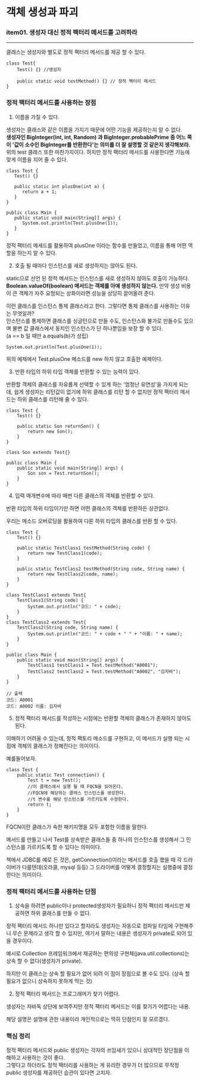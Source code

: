# 객체 생성과 파괴


### item01. 생성자 대신 정적 팩터리 메서드를 고려하라

***

클래스는 생성자와 별도로 정적 팩터리 메서드를 제공 할 수 있다.

```
class Test{
    Test() {} //생성자
    
    public static void testMethod() {} // 정적 팩터리 메서드
}
```

### 정적 팩터리 메서드를 사용하는 장점

1. 이름을 가질 수 있다.  

생성자는 클래스와 같은 이름을 가지기 때문에 어떤 기능을 제공하는지 알 수 없다.  
   **생성자인 BigInteger(int, int, Random) 과 BigInteger.probablePrime 중 어느 쪽이 '값이 소수인 BigInteger를 반환한다'는 의미를 더 잘 설명할 것 같은지 생각해보라.**   
   위의 test 클래스 또한 마찬가지이다. 하지만 정적 팩터리 메서드를 사용한다면 기능에 맞게 이름을 지어 줄 수 있다.
      
```
class Test {
   Test() {}

   public static int plusOne(int a) {
      return a + 1;
   }
}
      
public class Main {
   public static void main(String[] args) {
      System.out.println(Test.plusOne(1));
   }
}
```
정적 팩터리 메세드를 활용하여 plusOne 이라는 함수를 만들었고, 이름을 통해 어떤 역할을 하는지 알 수 있다.


2. 호출 될 때마다 인스턴스를 새로 생성하지는 않아도 된다.

static으로 선언 된 정적 메서드는 인스턴스를 새로 생성하지 않아도 호출이 가능하다.  
**Boolean.valueOf(boolean) 메서드는 객체를 아예 생성하지 않는다.**  만약 생성 비용이 큰 객체가 자주 요청되는 상화이라면 성능을 상당히 끌어올려 준다.     

이런 클래스를 인스턴스 통제 클래스라고 한다. 그렇다면 통제 클래스를 사용하는 이유는 무엇일까?  
인스턴스를 통제하면 클래스를 싱글턴으로 만들 수도, 인스턴스화 불가로 만들수도 있으며 불변 값 클래스에서 동치인 인스턴스가 단 하나뿐임을 보장 할 수 있다.     
(a == b 일 때만 a.equals(b)가 성립)

```
System.out.println(Test.plusOne(1));
```

위의 예제에서 Test.plusOne 메소드를 new 하지 않고 호출한 예제이다.

3. 반환 타입의 하위 타입 객체를 반환할 수 있는 능력이 있다.

반환할 객체의 클래스를 자유롭게 선택할 수 있게 하는 '엄청난 유연성'을 가지게 되는데, 쉽게 생성자는 리턴값이 없기에 하위 클래스를 리턴 할 수 없지만 정적 팩터리 메서드는 하위 클래스를 리턴해 줄 수 있다.

```
class Test {
    Test() {}
    
    public static Son returnSon() {
        return new Son();
    }
}

class Son extends Test{}

public class Main {
    public static void main(String[] args) {
        Son son = Test.returnSon();
    }
}
```

4. 입력 매개변수에 따라 매번 다른 클래스의 객체를 반환할 수 있다.

반환 타입의 하위 타입이기만 하면 어떤 클래스의 객체를 반환하든 상관없다.

우리는 메소드 오버로딩을 활용하여 다른 하위 타입의 클래스를 반환 할 수 있다.

```
class Test {
    Test() {}

    public static TestClass1 testMethod(String code) {
        return new TestClass1(code);
    }

    public static TestClass2 testMethod(String code, String name) {
        return new TestClass2(code, name);
    }
}

class TestClass1 extends Test{
    TestClass1(String code) {
        System.out.println("코드: " + code);
    }
}
class TestClass2 extends Test{
    TestClass2(String code, String name) {
        System.out.println("코드: " + code + " " + "이름: " + name);
    }
}

public class Main {
    public static void main(String[] args) {
        TestClass1 testClass1 = Test.testMethod("A0001");
        TestClass2 testClass2 = Test.testMethod("A0002", "김자바");
    }
}

// 출력
코드: A0001
코드: A0002 이름: 김자바
```

5. 정적 팩터리 메서드를 작성하는 시점에는 반환할 객체의 클래스가 존재하지 않아도 된다.

이해하기 어려울 수 있는데, 정적 팩토리 메소드를 구현하고, 이 메서드가 실행 되는 시점에 객체의 클래스가 정해진다는 의미이다.

예를들어보자.

```
class Test {
    public static Test connection() {
        Test t = new Test();
        //이 클래스에서 실행 될 때 FQCN을 읽어온다.
        //FQCN에 해당하는 클래스 인스턴스를 생성한다.
        //t 변수를 해당 인스턴스를 가르키도록 수정한다.
        return t;
    }
}
```
FQCN이란 클래스가 속한 패키지명을 모두 포함한 이름을 말한다.

메서드를 만들고 나서 Test를 상속받은 클래스들 중 하나의 인스턴스를 생성해서 그 인스턴스를 가르키도록 할 수 있다는 의미이다.

책에서 JDBC를 예로 든 것은, getConnection()이라는 메서드를 호출 했을 때 각 드라이버가 다를텐데(오라클, mysql 등등) 그 드라이버를 어떻게 결정할지는 실행중에 결정 한다는 의미이다. 

### 정적 팩터리 메서드를 사용하는 단점

1. 상속을 하려면 public이나 protected생성자가 필요하니 정적 팩터리 메서드만 제공하면 하위 클래스를 만들 수 없다.

정적 팩터리 메서드 하나만 있다고 할지라도 생성자는 자동으로 컴파일 타임에 구현해주니 무슨 문제라고 생각 할 수 있지만, 여기서 말하는 내용은 생성자가 private로 되어 있을 경우이다.

예시로 Collection 프레임워크에서 제공하는 편의성 구현체(java.util.collections)는 상속 할 수 없다(생성자가 private).

하지만 이 클래스는 상속 할 필요가 없어 되려 이 점이 장점으로 볼 수도 있다. (상속 할 필요가 없으니 상속하지 못하게 막는 것)

2. 정적 팩터리 메서드는 프로그래머가 찾기 어렵다.

생성자는 자바독 상단에 보여주지만 정적 팩터리 메서드는 이를 찾기가 어렵다는 내용.

해당 설명은 설명에 관한 내용이라 개인적으로는 딱히 단점인지 잘 모르겠다.


### 핵심 정리

정적 팩터리 메서드와 public 생성자는 각자의 쓰임새가 있으니 상대적인 장단점을 이해하고 사용하는 것이 좋다.  
그렇다고 하더라도 정적 팩터리를 사용하는 게 유리한 경우가 더 많으므로 무작정 public 생성자를 제공하던 습관이 있다면 고치자.